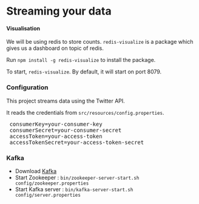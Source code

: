 # Streaming your data

#### Visualisation

We will be using redis to store counts. `redis-visualize` is a package which gives us a dashboard on topic of redis.

Run `npm install -g redis-visualize` to install the package.

To start, `redis-visualize`. By default, it will start on port 8079.

### Configuration
This project streams data using the Twitter API.

It reads the credentials from `src/resources/config.properties`. 

<pre>
 consumerKey=your-consumer-key
 consumerSecret=your-consumer-secret
 accessToken=your-access-token
 accessTokenSecret=your-access-token-secret
</pre> 

### Kafka

* Download [Kafka](https://kafka.apache.org/downloads)
* Start Zookeeper : `bin/zookeeper-server-start.sh config/zookeeper.properties`
* Start Kafka server : `bin/kafka-server-start.sh config/server.properties`
